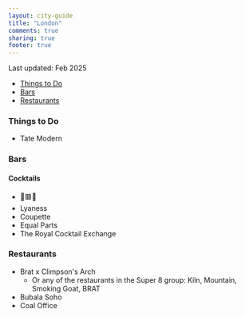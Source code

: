 ```yaml
---
layout: city-guide
title: "London"
comments: true
sharing: true
footer: true
---
```


Last updated: Feb 2025

- [Things to Do](#Things-to-Do)
- [Bars](#Bars)
- [Restaurants](#Restaurants)


<a name="Things-to-Do"></a>
### Things to Do
* Tate Modern

<a name="Bars"></a>
### Bars
#### Cocktails
* 🔶🟥🔵
* Lyaness
* Coupette
* Equal Parts
* The Royal Cocktail Exchange

<a name="Restaurants"></a>
### Restaurants
* Brat x Climpson's Arch
  * Or any of the restaurants in the Super 8 group: Kiln, Mountain, Smoking Goat, BRAT
* Bubala Soho
* Coal Office 
